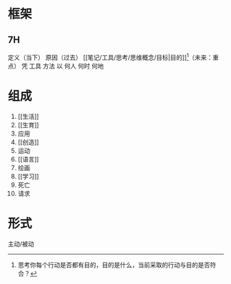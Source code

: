 # 框架
## 7H
定义（当下）
原因（过去）
[[笔记/工具/思考/思维概念/目标|目的]][^1]（未来：重点）
凭
	工具
	方法
以
	何人
	何时
	何地

# 组成
1. [[生活]]
2. [[生育]]
3. 应用
4. [[创造]]
6.  运动
7. [[语言]]
8. 绘画
9. [[学习]]
10. 死亡
11. 请求

# 形式
 主动/被动

[^1]: 思考你每个行动是否都有目的，目的是什么，当前采取的行动与目的是否符合？